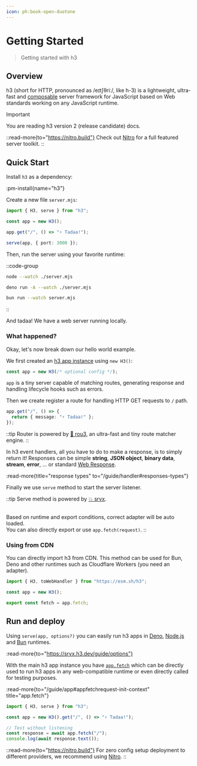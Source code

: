 ```yaml
---
icon: ph:book-open-duotone
---
```


# Getting Started

> Getting started with h3

## Overview

h3 (short for HTTP, pronounced as /eɪtʃθriː/, like h-3) is a lightweight, ultra-fast and [composable](/utils) server framework for JavaScript based on Web standards working on any JavaScript runtime.

> [!IMPORTANT]
> You are reading h3 version 2 (release candidate) docs.

::read-more{to="https://nitro.build"}
Check out [Nitro](https://nitro.build) for a full featured server toolkit.
::

## Quick Start

Install `h3` as a dependency:

:pm-install{name="h3"}

Create a new file `server.mjs`:

```ts [server.mjs]
import { H3, serve } from "h3";

const app = new H3();

app.get("/", () => "⚡️ Tadaa!");

serve(app, { port: 3000 });
```

Then, run the server using your favorite runtime:

::code-group

```bash [node]
node --watch ./server.mjs
```

```bash [deno]
deno run -A --watch ./server.mjs
```

```bash [bun]
bun run --watch server.mjs
```

::

And tadaa! We have a web server running locally.

### What happened?

Okay, let's now break down our hello world example.

We first created an [h3 app instance](/guide/app) using `new H3()`:

```ts
const app = new H3(/* optional config */);
```

`app` is a tiny server capable of matching routes, generating response and handling lifecycle hooks such as errors.

Then we create register a route for handling HTTP GET requests to `/` path.

```ts
app.get("/", () => {
  return { message: "⚡️ Tadaa!" };
});
```

::tip
Router is powered by [🌳 rou3](https://github.com/h3js/rou3), an ultra-fast and tiny route matcher engine.
::

In h3 event handlers, all you have to do to make a response, is to simply return it! Responses can be simple **string**, **JSON object**, **binary data**, **stream**, **error**, ... or standard [Web Response](https://developer.mozilla.org/en-US/docs/Web/API/Response/Response).

:read-more{title="response types" to="/guide/handler#responses-types"}

Finally we use `serve` method to start the server listener.

::tip
Serve method is powered by [💥 srvx](https://srvx.h3.dev/).

<br> Based on runtime and export conditions, correct adapter will be auto loaded.
<br>You can also directly export or use `app.fetch(request)`.
::

### Using from CDN

You can directly import h3 from CDN. This method can be used for Bun, Deno and other runtimes such as Cloudflare Workers (you need an adapter).

```js
import { H3, toWebHandler } from "https://esm.sh/h3";

const app = new H3();

export const fetch = app.fetch;
```

## Run and deploy

Using `serve(app, options?)` you can easily run h3 apps in [Deno](https://deno.com/), [Node.js](https://nodejs.org/) and [Bun](https://bun.sh/) runtimes.

:read-more{to="https://srvx.h3.dev/guide/options"}

With the main h3 app instance you have [`app.fetch`](/guide/app#appfetchrequest-init-context) which can be directly used to run h3 apps in any web-compatible runtime or even directly called for testing purposes.

:read-more{to="/guide/app#appfetchrequest-init-context" title="app.fetch"}

```js [test.mjs]
import { H3, serve } from "h3";

const app = new H3().get("/", () => "⚡️ Tadaa!");

// Test without listening
const response = await app.fetch("/");
console.log(await response.text());
```

::read-more{to="https://nitro.build"}
For zero config setup deployment to different providers, we recommend using [Nitro](https://nitro.build).
::
